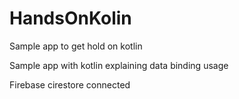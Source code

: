 # HandsOnKolin
Sample app to get hold on kotlin

Sample app with kotlin explaining data binding usage

Firebase cirestore connected

